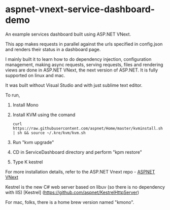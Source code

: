 aspnet-vnext-service-dashboard-demo
===================================

An example services dashboard built using ASP.NET VNext.


This app makes requests in parallel against the urls specified in config.json and renders their status in a dashboard page. 

I mainly built it to learn how to do dependency injection, configuration management, making async requests, serving requests, files and rendering views are done in ASP.NET VNext, the next version of ASP.NET. It is fully supported on linux and mac. 

It was built without Visual Studio and with just sublime text editor.

To run,

1. Install Mono
2. Install KVM using the comand

	```
	curl https://raw.githubusercontent.com/aspnet/Home/master/kvminstall.sh | sh && source ~/.kre/kvm/kvm.sh
	```
	
3. Run "kvm upgrade"
3. CD in ServiceDashboard directory and perform "kpm restore"
4. Type K kestrel

For more installation details, refer to the ASP.NET Vnext repo - [ASPNET VNext](https://github.com/aspnet/home)

Kestrel is the new C# web server based on libuv (so there is no dependency with IIS) [Kestrel] (https://github.com/aspnet/KestrelHttpServer)

For mac, folks, there is a home brew version named "kmono".

